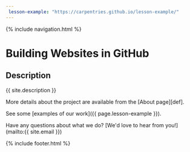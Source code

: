 ```yaml
---
 lesson-example: "https://carpentries.github.io/lesson-example/"
---
```

             
{% include navigation.html %}
             
# Building Websites in GitHub
             
## Description
{{ site.description }}
             
More details about the project are available from the [About page][def].
             
See some [examples of our work]({{ page.lesson-example }}).
             
Have any questions about what we do? [We'd love to hear from you!](mailto:{{ site.email }})

{% include footer.html %}
